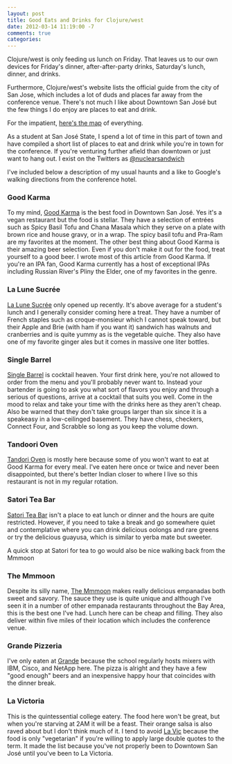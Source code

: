 ```yaml
---
layout: post
title: Good Eats and Drinks for Clojure/west
date: 2012-03-14 11:19:00 -7
comments: true
categories: 
---
```


Clojure/west is only feeding us lunch on Friday. That leaves us to our own
devices for Friday's dinner, after-after-party drinks, Saturday's lunch,
dinner, and drinks.

Furthermore, Clojure/west's website lists the official guide from the city of
San Jose, which includes a lot of duds and places far away from the conference
venue. There's not much I like about Downtown San José but the few things I do
enjoy are places to eat and drink.

For the impatient, [here's the map](http://g.co/maps/r8kcf) of everything.

As a student at San José State, I spend a lot of time in this part of town and
have compiled a short list of places to eat and drink while you're in town for
the conference. If you're venturing further afield than downtown or just want to
hang out. I exist on the Twitters as
[@nuclearsandwich](https://twitter.com/nuclearsandwich)

I've included below a description of my usual haunts and a like to Google's
walking directions from the conference hotel.

### Good Karma

To my mind, [Good Karma](http://g.co/maps/j342r) is the best food in Downtown
San José. Yes it's a vegan restaurant but the food is stellar. They have a
selection of entrées such as Spicy Basil Tofu and Chana Masala which they serve
on a plate with brown rice and house gravy, or in a wrap. The spicy basil tofu
and Pra-Ram are my favorites at the moment. The other best thing about Good
Karma is their amazing beer selection. Even if you don't make it out for the
food, treat yourself to a good beer. I wrote most of this article from Good
Karma. If you're an IPA fan, Good Karma currently has a host of exceptional IPAs
including Russian River's Pliny the Elder, one of my favorites in the genre.

### La Lune Sucrée

[La Lune Sucrée](http://g.co/maps/6ckzq) only opened up recently. It's above
average for a student's lunch and I generally consider coming here a treat. They
have a number of French staples such as croque-monsieur which I cannot speak
toward, but their Apple and Brie (with ham if you want it) sandwich has walnuts
and cranberries and is quite yummy as is the vegetable quiche. They also have
one of my favorite ginger ales but it comes in massive one liter bottles.

### Single Barrel

[Single Barrel](http://g.co/maps/sh5mk) is cocktail heaven. Your first drink
here, you're not allowed to order from the menu and you'll probably never want
to. Instead your bartender is going to ask you what sort of flavors you enjoy
and through a serious of questions, arrive at a cocktail that suits you well.
Come in the mood to relax and take your time with the drinks here as they aren't
cheap. Also be warned that they don't take groups larger than six since it is a
speakeasy in a low-ceilinged basement. They have chess, checkers, Connect Four,
and Scrabble so long as you keep the volume down.

### Tandoori Oven

[Tandori Oven](http://g.co/maps/x6md8) is mostly here because some of you won't
want to eat at Good Karma for every meal. I've eaten here once or twice and
never been disappointed, but there's better Indian closer to where I live so
this restaurant is not in my regular rotation.

### Satori Tea Bar

[Satori Tea Bar](http://g.co/maps/2bv9c) isn't a place to eat lunch or dinner
and the hours are quite restricted. However, if you need to take a break and go
somewhere quiet and contemplative where you can drink delicious oolongs and rare
greens or try the delicious guayusa, which is similar to yerba mate but sweeter.

A quick stop at Satori for tea to go would also be nice walking back from the
Mmmoon

### The Mmmoon

Despite its silly name, [The Mmmoon](http://g.co/maps/shze2) makes really
delicious empanadas both sweet and savory. The sauce they use is quite unique
and although I've seen it in a number of other empanada restaurants throughout
the Bay Area, this is the best one I've had. Lunch here can be cheap and
filling. They also deliver within five miles of their location which includes
the conference venue.

### Grande Pizzeria

I've only eaten at [Grande](http://g.co/maps/nxcpq) because the school regularly
hosts mixers with IBM, Cisco, and NetApp here. The pizza is alright and they
have a few "good enough" beers and an inexpensive happy hour that coincides with
the dinner break.

### La Victoria

This is the quintessential college eatery. The food here won't be great, but
when you're starving at 2AM it will be a feast. Their orange salsa is also raved
about but I don't think much of it. I tend to avoid
[La Vic](http://g.co/maps/jez57) because the food is only "vegetarian" if you're
willing to apply large double quotes to the term.  It made the list because
you've not properly been to Downtown San José until you've been to La Victoria.

